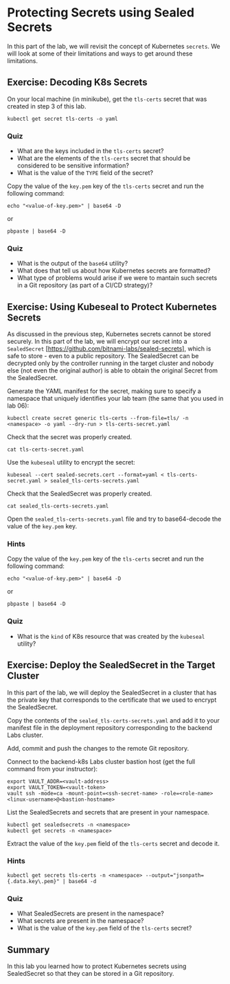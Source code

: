 # Protecting Secrets using Sealed Secrets

In this part of the lab, we will revisit the concept of Kubernetes `secrets`. We will look at some of their limitations and ways to get around these limitations.

## Exercise: Decoding K8s Secrets

On your local machine (in minikube), get the `tls-certs` secret that was created in step 3 of this lab.

```
kubectl get secret tls-certs -o yaml
```

### Quiz

* What are the keys included in the `tls-certs` secret?
* What are the elements of the `tls-certs` secret that should be considered to be sensitive information?
* What is the value of the `TYPE` field of the secret?

Copy the value of the `key.pem` key of the `tls-certs` secret and run the following command:

```
echo "<value-of-key.pem>" | base64 -D
```

or

```
pbpaste | base64 -D
```

### Quiz

* What is the output of the `base64` utility?
* What does that tell us about how Kubernetes secrets are formatted?
* What type of problems would arise if we were to mantain such secrets in a Git repository (as part of a CI/CD strategy)?

## Exercise: Using Kubeseal to Protect Kubernetes Secrets

As discussed in the previous step, Kubernetes secrets cannot be stored securely. In this part of the lab, we will encrypt our secret into a `SealedSecret` [https://github.com/bitnami-labs/sealed-secrets], which is safe to store - even to a public repository. The SealedSecret can be decrypted only by the controller running in the target cluster and nobody else (not even the original author) is able to obtain the original Secret from the SealedSecret.

Generate the YAML manifest for the secret, making sure to specify a namespace that uniquely identifies your lab team (the same that you used in lab 06):

```
kubectl create secret generic tls-certs --from-file=tls/ -n <namespace> -o yaml --dry-run > tls-certs-secret.yaml
```

Check that the secret was properly created.
```
cat tls-certs-secret.yaml
```

Use the `kubeseal` utility to encrypt the secret:

```
kubeseal --cert sealed-secrets.cert --format=yaml < tls-certs-secret.yaml > sealed_tls-certs-secrets.yaml
```

Check that the SealedSecret was properly created.
```
cat sealed_tls-certs-secrets.yaml
```

Open the `sealed_tls-certs-secrets.yaml` file and try to base64-decode the value of the `key.pem` key.

### Hints

Copy the value of the `key.pem` key of the `tls-certs` secret and run the following command:

```
echo "<value-of-key.pem>" | base64 -D
```

or

```
pbpaste | base64 -D
```

### Quiz

* What is the `kind` of K8s resource that was created by the `kubeseal` utility?

## Exercise: Deploy the SealedSecret in the Target Cluster

In this part of the lab, we will deploy the SealedSecret in a cluster that has the private key that corresponds to the certificate that we used to encrypt the SealedSecret.

Copy the contents of the `sealed_tls-certs-secrets.yaml` and add it to your manifest file in the deployment repository corresponding to the backend Labs cluster.

Add, commit and push the changes to the remote Git repository.

Connect to the backend-k8s Labs cluster bastion host (get the full command from your instructor):

```
export VAULT_ADDR=<vault-address>
export VAULT_TOKEN=<vault-token>
vault ssh -mode=ca -mount-point=<ssh-secret-name> -role=<role-name> <linux-username>@<bastion-hostname>
```

List the SealedSecrets and secrets that are present in your namespace.

```
kubectl get sealedsecrets -n <namespace>
kubectl get secrets -n <namespace>
```

Extract the value of the `key.pem` field of the `tls-certs` secret and decode it.

### Hints

```
kubectl get secrets tls-certs -n <namespace> --output="jsonpath={.data.key\.pem}" | base64 -d
```

### Quiz

* What SealedSecrets are present in the namespace?
* What secrets are present in the namespace?
* What is the value of the `key.pem` field of the `tls-certs` secret?

## Summary

In this lab you learned how to protect Kubernetes secrets using SealedSecret so that they can be stored in a Git repository.

